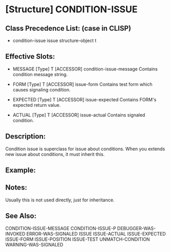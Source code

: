 # [Structure] CONDITION-ISSUE

## Class Precedence List: (case in CLISP)

* condition-issue issue structure-object t

## Effective Slots:

* MESSAGE [Type] T
[ACCESSOR] condition-issue-message
Contains condition message string.

* FORM [Type] T
[ACCESSOR] issue-form
Contains test form which causes signaling condition.

* EXPECTED [Type] T
[ACCESSOR] issue-expected
Contains FORM's expected return value.

* ACTUAL [Type] T
[ACCESSOR] issue-actual
Contains signaled condition.

## Description:
Condition issue is superclass for issue about conditions.
When you extends new issue about conditions, it must inherit this.

## Example:

## Notes: 
Usually this is not used directly, just for inheritance.

## See Also:

CONDITION-ISSUE-MESSAGE
CONDITION-ISSUE-P
DEBUGGER-WAS-INVOKED
ERROR-WAS-SIGNALED
ISSUE
ISSUE-ACTUAL
ISSUE-EXPECTED
ISSUE-FORM
ISSUE-POSITION
ISSUE-TEST
UNMATCH-CONDITION
WARNING-WAS-SIGNALED

